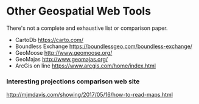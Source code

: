 # Other Geospatial Web Tools

There's not a complete and exhaustive list or comparison paper.

* CartoDb https://carto.com/
* Boundless Exchange https://boundlessgeo.com/boundless-exchange/
* GeoMoose http://www.geomoose.org/
* GeoMajas http://www.geomajas.org/
* ArcGis on line https://www.arcgis.com/home/index.html


### Interesting projections comparison web site

http://mjmdavis.com/showing/2017/05/16/how-to-read-maps.html
